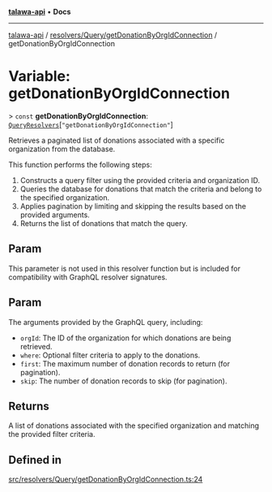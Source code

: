 [**talawa-api**](../../../../README.md) • **Docs**

***

[talawa-api](../../../../modules.md) / [resolvers/Query/getDonationByOrgIdConnection](../README.md) / getDonationByOrgIdConnection

# Variable: getDonationByOrgIdConnection

\> `const` **getDonationByOrgIdConnection**: [`QueryResolvers`](../../../../types/generatedGraphQLTypes/type-aliases/QueryResolvers.md)\[`"getDonationByOrgIdConnection"`\]

Retrieves a paginated list of donations associated with a specific organization from the database.

This function performs the following steps:
1. Constructs a query filter using the provided criteria and organization ID.
2. Queries the database for donations that match the criteria and belong to the specified organization.
3. Applies pagination by limiting and skipping the results based on the provided arguments.
4. Returns the list of donations that match the query.

## Param

This parameter is not used in this resolver function but is included for compatibility with GraphQL resolver signatures.

## Param

The arguments provided by the GraphQL query, including:
  - `orgId`: The ID of the organization for which donations are being retrieved.
  - `where`: Optional filter criteria to apply to the donations.
  - `first`: The maximum number of donation records to return (for pagination).
  - `skip`: The number of donation records to skip (for pagination).

## Returns

A list of donations associated with the specified organization and matching the provided filter criteria.

## Defined in

[src/resolvers/Query/getDonationByOrgIdConnection.ts:24](https://github.com/PalisadoesFoundation/talawa-api/blob/f1c816bca43cc03a8c1bd303394e2550a50db017/src/resolvers/Query/getDonationByOrgIdConnection.ts#L24)
